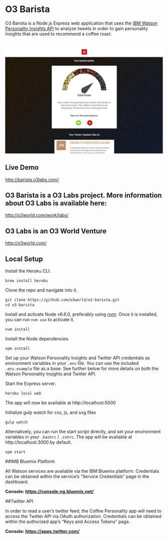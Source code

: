 # O3 Barista

O3 Barista is a Node.js Express web application that uses the [IBM Watson Personality Insights API](https://www.ibm.com/watson/developercloud/personality-insights.html) to analyze tweets in order to gain personality insights that are used to recommend a coffee roast.

#
![screenshot of project main page](/public/images/demo-screenshot.jpg)

## Live Demo

http://barista.o3labs.com/

## O3 Barista is a O3 Labs project. More information about O3 Labs is available here:

http://o3world.com/work/labs/

## O3 Labs is an O3 World Venture

http://o3world.com/

## Local Setup

Install the Heroku CLI.

```
brew install heroku
```

Clone the repo and navigate into it.

```
git clone https://github.com/o3world/o3-barista.git
cd o3-barista
```

Install and activate Node v6.6.0, preferably using [nvm](https://github.com/creationix/nvm). Once it is installed, you can run `nvm use` to activate it.

```
nvm install
```

Install the Node dependencies.

```
npm install
```

Set up your Watson Personality Insights and Twitter API credentials as environment variables in your `.env` file. You can use the included `.env.example` file as a base. See further below for more details on both the Watson Personality Insights and Twitter API.

Start the Express server.

```
heroku local web
```

The app will now be available at http://localhost:5000

Initialize gulp watch for css, js, and svg files

```
gulp watch
```

Alternatively, you can run the start script directly, and set your environment variables in your `.bashrc` / `.zshrc`. The app will be available at http://localhost:3000 by default.

```
npm start
```

##IMB Bluemix Platform

All Watson services are available via the IBM Bluemix platform. Credentials can be obtained within the service’s “Service Credentials” page in the dashboard.

**Console: https://console.ng.bluemix.net/**

##Twitter API

In order to read a user’s twitter feed, the Coffee Personality app will need to access the Twitter API via OAuth authorization. Credentials can be obtained within the authorized app’s “Keys and Access Tokens” page.

**Console: https://apps.twitter.com/**
